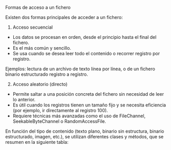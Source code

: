 Formas de acceso a un fichero


 Existen dos formas principales de acceder a un fichero:

  1. Acceso secuencial

- Los datos se procesan en orden, desde el principio hasta el final del fichero.
- Es el más común y sencillo.
- Se usa cuando se desea leer todo el contenido o recorrer registro por registro.

Ejemplos: lectura de un archivo de texto línea por línea, o de un fichero binario estructurado registro a registro. 


 2. Acceso aleatorio (directo)

- Permite saltar a una posición concreta del fichero sin necesidad de leer lo anterior.
- Es útil cuando los registros tienen un tamaño fijo y se necesita eficiencia (por ejemplo, ir directamente al registro 100).
- Requiere técnicas más avanzadas como el uso de FileChannel, SeekableByteChannel o RandomAccessFile.


En función del tipo de contenido (texto plano, binario sin estructura, binario estructurado, imagen, etc.), se utilizan diferentes clases y métodos, que se resumen en la siguiente tabla:
